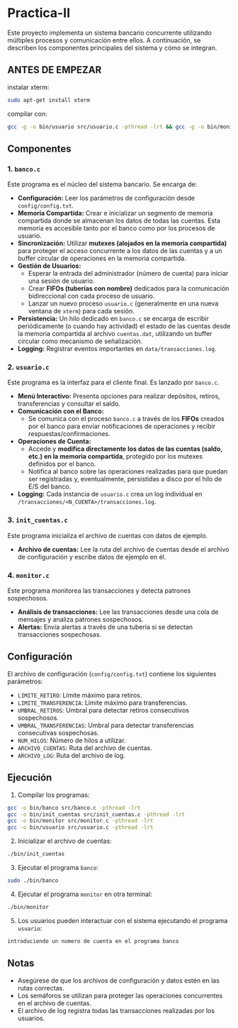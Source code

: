 # Practica-II

Este proyecto implementa un sistema bancario concurrente utilizando múltiples procesos y comunicación entre ellos. A continuación, se describen los componentes principales del sistema y cómo se integran.

## ANTES DE EMPEZAR
instalar xterm:  
```sh
sudo apt-get install xterm
```
compilar con: 
```sh
gcc -g -o bin/usuario src/usuario.c -pthread -lrt && gcc -g -o bin/monitor src/monitor.c -pthread -lrt && gcc -g -o bin/init_cuentas src/init_cuentas.c -pthread -lrt && gcc -g -o bin/banco src/banco.c -pthread -lrt
```
## Componentes

### 1. `banco.c`

Este programa es el núcleo del sistema bancario. Se encarga de:
- **Configuración:** Leer los parámetros de configuración desde `config/config.txt`.
- **Memoria Compartida:** Crear e inicializar un segmento de memoria compartida donde se almacenan los datos de todas las cuentas. Esta memoria es accesible tanto por el banco como por los procesos de usuario.
- **Sincronización:** Utilizar **mutexes (alojados en la memoria compartida)** para proteger el acceso concurrente a los datos de las cuentas y a un buffer circular de operaciones en la memoria compartida.
- **Gestión de Usuarios:**
    - Esperar la entrada del administrador (número de cuenta) para iniciar una sesión de usuario.
    - Crear **FIFOs (tuberías con nombre)** dedicados para la comunicación bidireccional con cada proceso de usuario.
    - Lanzar un nuevo proceso `usuario.c` (generalmente en una nueva ventana de `xterm`) para cada sesión.
- **Persistencia:** Un hilo dedicado en `banco.c` se encarga de escribir periódicamente (o cuando hay actividad) el estado de las cuentas desde la memoria compartida al archivo `cuentas.dat`, utilizando un buffer circular como mecanismo de señalización.
- **Logging:** Registrar eventos importantes en `data/transacciones.log`.

### 2. `usuario.c`
Este programa es la interfaz para el cliente final. Es lanzado por `banco.c`.
- **Menú Interactivo:** Presenta opciones para realizar depósitos, retiros, transferencias y consultar el saldo.
- **Comunicación con el Banco:**
    - Se comunica con el proceso `banco.c` a través de los **FIFOs** creados por el banco para enviar notificaciones de operaciones y recibir respuestas/confirmaciones.
- **Operaciones de Cuenta:**
    - Accede y **modifica directamente los datos de las cuentas (saldo, etc.) en la memoria compartida**, protegido por los mutexes definidos por el banco.
    - Notifica al banco sobre las operaciones realizadas para que puedan ser registradas y, eventualmente, persistidas a disco por el hilo de E/S del banco.
- **Logging:** Cada instancia de `usuario.c` crea un log individual en `/transacciones/<N_CUENTA>/transacciones.log`.


### 3. `init_cuentas.c`

Este programa inicializa el archivo de cuentas con datos de ejemplo.

- **Archivo de cuentas:** Lee la ruta del archivo de cuentas desde el archivo de configuración y escribe datos de ejemplo en él.

### 4. `monitor.c`

Este programa monitorea las transacciones y detecta patrones sospechosos.

- **Análisis de transacciones:** Lee las transacciones desde una cola de mensajes y analiza patrones sospechosos.
- **Alertas:** Envía alertas a través de una tubería si se detectan transacciones sospechosas.

## Configuración

El archivo de configuración (`config/config.txt`) contiene los siguientes parámetros:

- `LIMITE_RETIRO`: Límite máximo para retiros.
- `LIMITE_TRANSFERENCIA`: Límite máximo para transferencias.
- `UMBRAL_RETIROS`: Umbral para detectar retiros consecutivos sospechosos.
- `UMBRAL_TRANSFERENCIAS`: Umbral para detectar transferencias consecutivas sospechosas.
- `NUM_HILOS`: Número de hilos a utilizar.
- `ARCHIVO_CUENTAS`: Ruta del archivo de cuentas.
- `ARCHIVO_LOG`: Ruta del archivo de log.

## Ejecución

1. Compilar los programas:

```sh
gcc -o bin/banco src/banco.c -pthread -lrt
gcc -o bin/init_cuentas src/init_cuentas.c -pthread -lrt
gcc -o bin/monitor src/monitor.c -pthread -lrt
gcc -o bin/usuario src/usuario.c -pthread -lrt
```

2. Inicializar el archivo de cuentas:

```sh
./bin/init_cuentas
```

3. Ejecutar el programa `banco`:

```sh
sudo ./bin/banco
```

4. Ejecutar el programa `monitor` en otra terminal:

```sh
./bin/monitor
```

5. Los usuarios pueden interactuar con el sistema ejecutando el programa `usuario`:

```sh
introduciendo un numero de cuenta en el programa banco
```

## Notas

- Asegúrese de que los archivos de configuración y datos estén en las rutas correctas.
- Los semáforos se utilizan para proteger las operaciones concurrentes en el archivo de cuentas.
- El archivo de log registra todas las transacciones realizadas por los usuarios.
